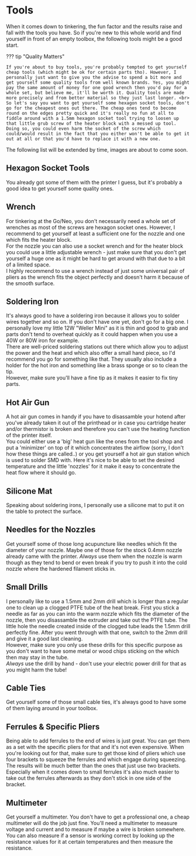 <link rel=”manifest” href=”docs/manifest.webmanifest”>

# Tools 
When it comes down to tinkering, the fun factor and the results raise and fall with the tools you have. So if you're new to this whole world and find yourself in front of an empty toolbox, the following tools might be a good start.  
  
??? tip "Quality Matters"

    If you're about to buy tools, you're probably tempted to get yourself cheap tools (which might be ok for certain parts tho). However, I personally just want to give you the advise to spend a bit more and get yourself some quality tools from well known brands. Yes, you might pay the same amount of money for one good wrench then you'd pay for a whole set, but believe me, it'll be worth it. Quality tools are made more precisely and from better material so they just last longer. <br> So let's say you want to get yourself some hexagon socket tools, don't go for the cheapest ones out there. The cheap ones tend to become round on the edges pretty quick and it's really no fun at all to fiddle around with a 1.5mm hexagon socket tool trying to loosen up that little grub screw of the heater block with a messed up tool. Doing so, you could even harm the socket of the screw which could/would result in the fact that you either won't be able to get it out at all or that you'd have to replace it with a new one.  
    
The following list will be extended by time, images are about to come soon.  

## Hexagon Socket Tools 
You already got some of them with the printer I guess, but it's probably a good idea to get yourself some quality ones.  

## Wrench 
For tinkering at the Go/Neo, you don't necessarily need a whole set of wrenches as most of the screws are hexagon socket ones. However, I recommend to get yourself at least a sufficient one for the nozzle and one which fits the heater block.  
For the nozzle you can also use a socket wrench and for the heater block you could use a little adjustable wrench - just make sure that you don't get yourself a huge one as it might be hard to get around with that due to a bit of a limited space.  
I highly recommend to use a wrench instead of just some universal pair of pliers as the wrench fits the object perfectly and doesn't harm it because of the smooth surface.  

## Soldering Iron 
It's always good to have a soldering iron because it allows you to solder wires together and so on. If you don't have one yet, don't go for a big one. I personally love my little 12W "Weller Mini" as it is thin and good to grab and parts don't tend to overheat quickly as it could happen when you use a 40W or 80W iron for example.  
There are well-priced soldering stations out there which allow you to adjust the power and the heat and which also offer a small hand piece, so I'd recommend you go for something like that. They usually also include a holder for the hot iron and something like a brass sponge or so to clean the tip.   
However, make sure you'll have a fine tip as it makes it easier to fix tiny parts.  

## Hot Air Gun
A hot air gun comes in handy if you have to disassamble your hotend after you've already taken it out of the printhead or in case you cartridge heater and/or thermistor is broken and therefore you can't use the heating function of the printer itself.  
You could either use a 'big' heat gun like the ones from the tool shop and put a 'minimizer' on top of it which concentrates the airflow (sorry, I don't how these things are called..) or you get yourself a hot air gun station which is used to solder SMD with. Here it's nice to be able to set the desired temperature and the little 'nozzles' for it make it easy to concentrate the heat flow where it should go.  

## Silicone Mat 
Speaking about soldering irons, I personally use a silicone mat to put it on the table to protect the surface.  

## Needles for the Nozzles
Get yourself some of those long acupuncture like needles which fit the diameter of your nozzle. Maybe one of those for the stock 0.4mm nozzle already came with the printer. 
*Always* use them when the nozzle is warm though as they tend to bend or even break if you try to push it into the cold nozzle where the hardened filament sticks in.  

## Small Drills
I personally like to use a 1.5mm and 2mm drill which is longer than a regular one to clean up a clogged PTFE tube of the heat break. First you stick a needle as far as you can into the warm nozzle which fits the diameter of the nozzle, then you disassamble the extruder and take out the PTFE tube. The little hole the needle created inside of the clogged tube leads the 1.5mm drill perfectly fine. After you went through with that one, switch to the 2mm drill and give it a good last cleaning.  
However, make sure you only use these drills for this specific purpose as you don't want to have some metal or wood chips sticking on the which then may stay in the tube.  
*Always* use the drill by hand - don't use your electric power drill for that as you might harm the tube!

## Cable Ties
Get yourself some of those small cable ties, it's always good to have some of them laying around in your toolbox.

## Ferrules & Specific Pliers
Being able to add ferrules to the end of wires is just great. You can get them as a set with the specific pliers for that and it's not even expensive. When you're looking out for that, make sure to get those kind of pliers which use four brackets to squeeze the ferrules and which engage during squeezing. The results will be much better than the ones that just use two brackets. Especially when it comes down to small ferrules it's also much easier to take out the ferrules afterwards as they don't stick in one side of the bracket.

## Multimeter
Get yourself a multimeter. You don't have to get a professional one, a cheap multimeter will do the job just fine. You'll need a multimeter to measure voltage and current and to measure if maybe a wire is broken somewhere. You can also measure if a sensor is working correct by looking up the resistance values for it at certain temperatures and then measure the resistance.
